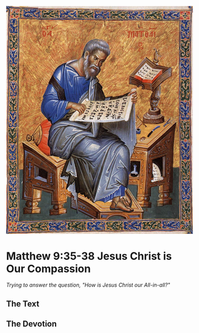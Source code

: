 <img class="intro-right" src="art-matthew.jpg">

# Matthew 9:35-38 Jesus Christ is Our Compassion

*Trying to answer the question, "How is Jesus Christ our All-in-all?"*

## The Text

## The Devotion